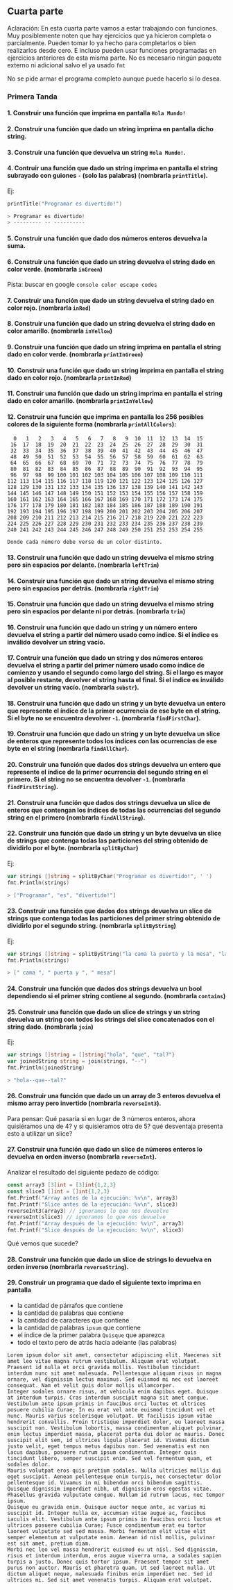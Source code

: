 ## Cuarta parte
Aclaración: En esta cuarta parte vamos a estar trabajando con funciones. Muy posiblemente noten que hay ejercicios que ya hicieron completa o parcialmente. Pueden tomar lo ya hecho para completarlos o bien realizarlos desde cero. E incluso pueden usar funciones programadas en ejercicios anteriores de esta misma parte.
No es necesario ningún paquete externo ni adicional salvo el ya usado `fmt`

No se pide armar el programa completo aunque puede hacerlo si lo desea.

### Primera Tanda

#### 1. Construir una función que imprima en pantalla `Hola Mundo!`

#### 2. Construir una función que dado un string imprima en pantalla dicho string.

#### 3. Construir una función que devuelva un string `Hola Mundo!`.

#### 4. Contruir una función que dado un string imprima en pantalla el string subrayado con guiones `-` (solo las palabras) (nombrarla `printTitle`).
Ej: 
```go
printTitle("Programar es divertido!")

> Programar es divertido!
> --------- -- ----------
```

#### 5. Construir una función que dado dos números enteros devuelva la suma.

#### 6. Construir una función que dado un string devuelva el string dado en color verde. (nombrarla `inGreen`)
Pista: buscar en google `console color escape codes`

#### 7. Construir una función que dado un string devuelva el string dado en color rojo. (nombrarla `inRed`)

#### 8. Construir una función que dado un string devuelva el string dado en color amarillo. (nombrarla `inYellow`)

#### 9. Construir una función que dado un string imprima en pantalla el string dado en color verde. (nombrarla `printInGreen`)

#### 10. Construir una función que dado un string imprima en pantalla el string dado en color rojo. (nombrarla `printInRed`)

#### 11. Construir una función que dado un string imprima en pantalla el string dado en color amarillo. (nombrarla `printInYellow`)

#### 12. Construir una función que imprima en pantalla los 256 posibles colores de la siguiente forma (nombrarla `printAllColors`):
```
  0   1   2   3   4   5   6   7   8   9  10  11  12  13  14  15 
 16  17  18  19  20  21  22  23  24  25  26  27  28  29  30  31 
 32  33  34  35  36  37  38  39  40  41  42  43  44  45  46  47 
 48  49  50  51  52  53  54  55  56  57  58  59  60  61  62  63 
 64  65  66  67  68  69  70  71  72  73  74  75  76  77  78  79 
 80  81  82  83  84  85  86  87  88  89  90  91  92  93  94  95 
 96  97  98  99 100 101 102 103 104 105 106 107 108 109 110 111 
112 113 114 115 116 117 118 119 120 121 122 123 124 125 126 127 
128 129 130 131 132 133 134 135 136 137 138 139 140 141 142 143 
144 145 146 147 148 149 150 151 152 153 154 155 156 157 158 159 
160 161 162 163 164 165 166 167 168 169 170 171 172 173 174 175 
176 177 178 179 180 181 182 183 184 185 186 187 188 189 190 191 
192 193 194 195 196 197 198 199 200 201 202 203 204 205 206 207 
208 209 210 211 212 213 214 215 216 217 218 219 220 221 222 223 
224 225 226 227 228 229 230 231 232 233 234 235 236 237 238 239 
240 241 242 243 244 245 246 247 248 249 250 251 252 253 254 255

Donde cada número debe verse de un color distinto.
```

#### 13. Construir una función que dado un string devuelva el mismo string pero sin espacios por delante. (nombrarla `leftTrim`)

#### 14. Construir una función que dado un string devuelva el mismo string pero sin espacios por detrás. (nombrarla `rightTrim`)

#### 15. Construir una función que dado un string devuelva el mismo string pero sin espacios por delante ni por detrás. (nombrarla `trim`)

#### 16. Construir una función que dado un string y un número entero devuelva el string a partir del número usado como índice. Si el índice es inválido devolver un string vacío.

#### 17. Contruir una función que dado un string y dos números enteros devuelva el string a partir del primer número usado como índice de comienzo y usando el segundo como largo del string. Si el largo es mayor al posible restante, devolver el string hasta el final. Si el índice es inválido devolver un string vacío. (nombrarla `substr`).

#### 18. Construir una función que dado un string y un byte devuelva un entero que represente el índice de la primer ocurrencia de ese byte en el string. Si el byte no se encuentra devolver `-1`. (nombrarla `findFirstChar`).

#### 19. Construir una función que dado un string y un byte devuelva un slice de enteros que represente todos los índices con las ocurrencias de ese byte en el string (nombrarla `findAllChar`).

#### 20. Construir una función que dados dos strings devuelva un entero que represente el índice de la primer ocurrencia del segundo string en el primero. Si el string no se encuentra devolver `-1`. (nombrarla `findFirstString`).

#### 21. Construir una función que dados dos strings devuelva un slice de enteros que contengan los índices de todas las ocurrencias del segundo string en el primero (nombrarla `findAllString`).

#### 22. Construir una función que dado un string y un byte devuelva un slice de strings que contenga todas las particiones del string obtenido de dividirlo por el byte. (nombrarla `splitByChar`)
Ej:
```go
var strings []string = splitByChar("Programar es divertido!", ' ')
fmt.Println(strings)

> ["Programar", "es", "divertido!"]
```

#### 23. Construir una función que dados dos strings devuelva un slice de strings que contenga todas las particiones del primer string obtenido de dividirlo por el segundo string. (nombrarla `splitByString`)
Ej:
```go
var strings []string = splitByString("la cama la puerta y la mesa", "la")
fmt.Println(strings)

> [" cama ", " puerta y ", " mesa"]
```

#### 24. Construir una función que dados dos strings devuelva un bool dependiendo si el primer string contiene al segundo. (nombrarla `contains`)

#### 25. Construir una función que dado un slice de strings y un string devuelva un string con todos los strings del slice concatenados con el string dado. (nombrarla `join`)
Ej:
```go
var strings []string = []string{"hola", "que", "tal?"}
var joinedString string = join(strings, "--")
fmt.Println(joinedString)

> "hola--que--tal?"
```

#### 26. Construir una función que dado un un array de 3 enteros devuelva el mismo array pero invertido (nombrarla `reverseInt3`).
Para pensar: Qué pasaría si en lugar de 3 números enteros, ahora quisiéramos una de 4? y si quisiéramos otra de 5? qué desventaja presenta esto a utilizar un slice?

#### 27. Construir una función que dado un slice de números enteros lo devuelva en orden inverso (nombrarla `reverseInt`).
Analizar el resultado del siguiente pedazo de código:
```go
const array3 [3]int = [3]int{1,2,3}
const slice3 []int = []int{1,2,3}
fmt.Printf("Array antes de la ejecución: %v\n", array3)
fmt.Printf("Slice antes de la ejecución: %v\n", slice3)
reverseInt3(array3) // ignoramos lo que nos devuelve
reverseInt(slice3) // ignoramos lo que nos devuelve
fmt.Printf("Array después de la ejecución: %v\n", array3)
fmt.Printf("Slice después de la ejecución: %v\n", slice3)
```
Qué vemos que sucede?

#### 28. Construir una función que dado un slice de strings lo devuelva en orden inverso (nombrarla `reverseString`).

#### 29. Construir un programa que dado el siguiente texto imprima en pantalla
- la cantidad de párrafos que contiene
- la cantidad de palabras que contiene
- la cantidad de caracteres que contiene
- la cantidad de palabras `ipsum` que contiene
- el indice de la primer palabra `Quisque` que aparezca
- todo el texto pero de atrás hacia adelante (las palabras)
```
Lorem ipsum dolor sit amet, consectetur adipiscing elit. Maecenas sit amet leo vitae magna rutrum vestibulum. Aliquam erat volutpat. Praesent id nulla et orci gravida mollis. Vestibulum tincidunt interdum nunc sit amet malesuada. Pellentesque aliquam risus in magna ornare, vel dignissim lectus maximus. Sed euismod mi nec est laoreet consequat. Nam et velit quis dolor mollis ullamcorper.
Integer sodales ornare risus, at vehicula enim dapibus eget. Quisque at interdum turpis. Cras interdum suscipit magna sit amet congue. Vestibulum ante ipsum primis in faucibus orci luctus et ultrices posuere cubilia Curae; In eu erat vel ante euismod tincidunt vel et nunc. Mauris varius scelerisque volutpat. Ut facilisis ipsum vitae hendrerit convallis. Proin tristique imperdiet dolor, eu laoreet massa suscipit non. Vestibulum lobortis, massa condimentum aliquet pulvinar, enim lectus imperdiet massa, placerat porta dui dolor ac mauris. Donec suscipit elit sem, id ultrices ligula placerat id. Vivamus dictum justo velit, eget tempus metus dapibus non. Sed venenatis est non lacus dapibus, posuere rutrum ipsum condimentum. Integer quis tincidunt libero, semper suscipit enim. Sed vel fermentum quam, et sodales dolor.
Mauris volutpat eros quis pretium sodales. Nulla ultricies mollis dui eget suscipit. Aenean pellentesque enim turpis, nec consectetur dolor pellentesque id. Vivamus in mi bibendum orci bibendum sagittis. Quisque dignissim imperdiet nibh, ut dignissim eros egestas vitae. Phasellus gravida vulputate congue. Nullam id rutrum lacus, nec tempor ipsum.
Quisque eu gravida enim. Quisque auctor neque ante, ac varius mi suscipit id. Integer nulla ex, accumsan vitae augue ac, faucibus iaculis elit. Vestibulum ante ipsum primis in faucibus orci luctus et ultrices posuere cubilia Curae; Fusce condimentum erat eu tortor laoreet vulputate sed sed massa. Morbi fermentum elit vitae elit semper elementum at vulputate enim. Aenean id nisl mollis, pulvinar est sit amet, pretium diam.
Morbi nec leo vel massa hendrerit euismod eu ut nisl. Sed dignissim, risus et interdum interdum, eros augue viverra urna, a sodales sapien turpis a justo. Donec quis tortor ipsum. Praesent tempor sit amet purus non auctor. Mauris et pharetra quam. Ut sed laoreet nulla. Ut dictum aliquet neque, malesuada finibus enim imperdiet nec. Sed id ultrices mi. Sed sit amet venenatis turpis. Aliquam erat volutpat.
```